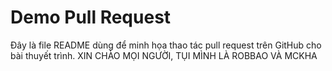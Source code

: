 # Demo Pull Request

Đây là file README dùng để minh họa thao tác pull request trên GitHub cho bài thuyết trình.
XIN CHÀO MỌI NGƯỜI, TỤI MÌNH LÀ ROBBAO VÀ MCKHA
